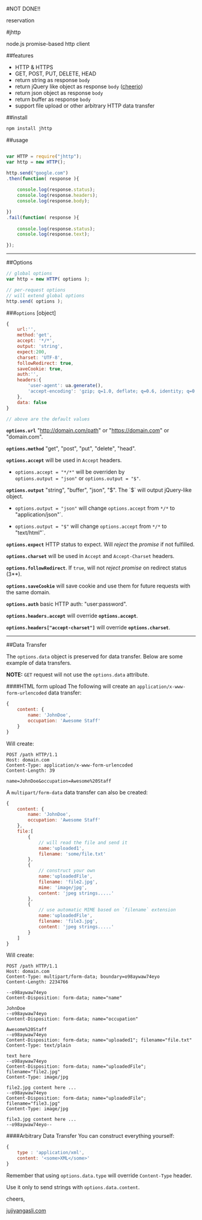 #NOT DONE!!

reservation

#jhttp

node.js promise-based http client

##features
- HTTP & HTTPS
- GET, POST, PUT, DELETE, HEAD
- return string as response `body`
- return jQuery like object  as response `body` ([cheerio](https://www.npmjs.org/package/cheerio))
- return json object as response `body`
- return buffer as response `body`
- support file upload or other arbitrary HTTP data transfer

##install
```javascript
npm install jhttp
```

##usage
```javascript

var HTTP = require("jhttp");
var http = new HTTP();

http.send("google.com")
.then(function( response ){
	
	console.log(response.status);
	console.log(response.headers);
	console.log(response.body);		

})
.fail(function( response ){
	
	console.log(response.status);
	console.log(response.text);

});

```

---

##Options
```javascript
// global options
var http = new HTTP( options );

// per-request options
// will extend global options
http.send( options );
```

###`options` [object]
```javascript
{
	url:'',
	method:'get',
	accept: '*/*',
	output: 'string',
	expect:200,
	charset: 'UTF-8',
	followRedirect: true,
	saveCookie: true,
	auth:'',
	headers:{
		'user-agent': ua.generate(),
		'accept-encoding': 'gzip; q=1.0, deflate; q=0.6, identity; q=0.3, *; q=0'
	},
	data: false
}

// above are the default values
```

**`options.url`** "http://domain.com/path" or "https://domain.com" or "domain.com".

**`options.method`** "get", "post", "put", "delete", "head".

**`options.accept`** will be used in `Accept` headers.

- `options.accept = "*/*"` will be overriden by <br />`options.output = "json"` or `options.output = "$"`.

**`options.output`** "string", "buffer", "json", "$". The `$` will output jQuery-like object.

- `options.output = "json"` will change `options.accept` from `*/*` to "application/json"`.

- `options.output = "$"` will change `options.accept` from `*/*` to "text/html"`.

**`options.expect`** HTTP status to expect. Will *reject* the *promise* if not fulfilled.

**`options.charset`** will be used in `Accept` and `Accept-Charset` headers.

**`options.followRedirect`**. If `true`, will not *reject* *promise* on redirect status (3**).

**`options.saveCookie`** will save cookie and use them for future requests with the same domain.

**`options.auth`** basic HTTP auth: "user:password".

**`options.headers.accept`** will override **`options.accept`**.

**`options.headers["accept-charset"]`** will override **`options.charset`**.

---

##Data Transfer

The `options.data` object is preserved for data transfer. Below are some example of data transfers.

**NOTE:** `GET` request will not use the `options.data` attribute.

####HTML form upload
The following will create an `application/x-www-form-urlencoded` data transfer:
```javascript
{
	content: {
		name: 'JohnDoe',
		occupation: 'Awesome Staff'
	}
}
```

Will create:
```text
POST /path HTTP/1.1
Host: domain.com
Content-Type: application/x-www-form-urlencoded
Content-Length: 39

name=JohnDoe&occupation=Awesome%20Staff
```

A `multipart/form-data` data transfer can also be created:
```javascript
{
	content: {
		name: 'JohnDoe',
		occupation: 'Awesome Staff'
	},
	file:[
		{ 
			// will read the file and send it
			name:'uploaded1',
			filename: 'some/file.txt' 
		},
		{
			// construct your own
			name:'uploadedFile',
			filename: 'file2.jpg',
			mime: 'image/jpg',
			content: 'jpeg strings.....'
		},
		{
			// use automatic MIME based on `filename` extension
			name:'uploadedFile',
			filename: 'file3.jpg',
			content: 'jpeg strings.....'
		}
	]
}
```

Will create:
```text
POST /path HTTP/1.1
Host: domain.com
Content-Type: multipart/form-data; boundary=o98aywaw74eyo
Content-Length: 2234766

--o98aywaw74eyo
Content-Disposition: form-data; name="name"

JohnDoe
--o98aywaw74eyo
Content-Disposition: form-data; name="occupation"

Awesome%20Staff
--o98aywaw74eyo
Content-Disposition: form-data; name="uploaded1"; filename="file.txt"
Content-Type: text/plain

text here
--o98aywaw74eyo
Content-Disposition: form-data; name="uploadedFile"; filename="file2.jpg"
Content-Type: image/jpg

file2.jpg content here ...
--o98aywaw74eyo
Content-Disposition: form-data; name="uploadedFile"; filename="file3.jpg"
Content-Type: image/jpg

file3.jpg content here ...
--o98aywaw74eyo--
```


####Arbitrary Data Transfer
You can construct everything yourself:
```javascript
{
	type : 'application/xml',
	content: '<some>XML</some>'
}
```
Remember that using `options.data.type` will override `Content-Type` header.

Use it only to send strings with `options.data.content`.



cheers,

[jujiyangasli.com](http://jujiyangasli.com)
